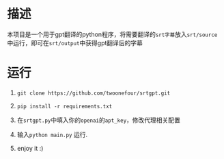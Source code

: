 # 描述
本项目是一个用于gpt翻译的python程序，将需要翻译的`srt字幕`放入`srt/source`中运行，即可在`srt/output`中获得gpt翻译后的字幕

# 运行
1. `git clone https://github.com/twoonefour/srtgpt.git`

2. `pip install -r requirements.txt`

3. 在`srtgpt.py`中填入你的`openai`的`apt_key`，修改代理相关配置

4. 输入`python main.py` 运行.

5. enjoy it :)

